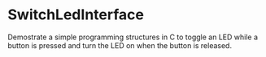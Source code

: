 # SwitchLedInterface
Demostrate a simple programming structures in C to toggle an LED while a button is pressed and turn the LED on when the button is released.
